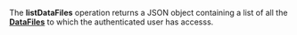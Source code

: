 The **listDataFiles** operation returns a JSON object containing a list of all the [**DataFiles**](#tag/dataFiles) to which the authenticated user has accesss.
